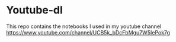 # Youtube-dl
This repo contains the notebooks I used in my youtube channel
https://www.youtube.com/channel/UCB5k_bDcFbMgu7W5IePok7g
